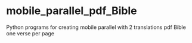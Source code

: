 # mobile_parallel_pdf_Bible
Python programs for creating mobile parallel with 2 translations pdf Bible one verse per page
